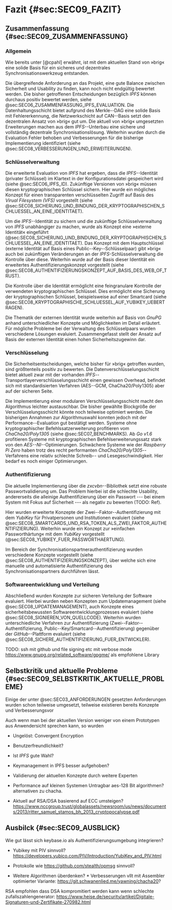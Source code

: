 # Fazit {#sec:SEC09_FAZIT}

## Zusammenfassung {#sec:SEC09_ZUSAMMENFASSUNG}

### Allgemein

Wie bereits unter [@cpahl] erwähnt, ist mit dem aktuellen Stand von »brig« eine
solide Basis für ein sicheres und dezentrales Synchronisationswerkzeug entstanden.

Die übergreifende Anforderung an das Projekt, eine gute Balance zwischen
Sicherheit und Usability zu finden, kann noch nicht endgültig bewertet werden.
Die bisher getroffenen Entscheidungen bezüglich *IPFS* können durchaus positiv
bewertet werden, siehe @sec:SEC06_ZUSAMMENFASSUNG_IPFS_EVALUATION. Die
Datenhaltungsschicht bietet aufgrund des Merkle--DAG eine solide Basis mit
Fehlererkennung, die Netzwerkschicht auf CAN--Basis setzt den dezentralen
Ansatz von »brig« gut um. Die aktuell von »brig« umgesetzten Erweiterungen
machen aus dem *IPFS*--Unterbau eine sichere und vollständig dezentrale
Synchronisationslösung. Weiterhin wurden durch die Evaluation Fehler behoben
und Verbesserungen für die bisherige Implementierung identifiziert (siehe
@sec:SEC08_VERBESSERUNGEN_UND_ERWEITERUNGEN).

### Schlüsselverwaltung

Die erweiterte Evaluation von *IPFS* hat ergeben, dass die *IPFS*--Identität
(privater Schlüssel) im Klartext in der Konfigurationsdatei gespeichert wird
(siehe @sec:SEC06_IPFS_ID). Zukünftige Versionen von »brig« müssen diesen
kryptographischen Schlüssel sichern. Hier wurde ein mögliches Konzept für einen
transparenten verschlüsselten Zugriff auf Basis des *Virual Filesystem (VFS)*
vorgestellt (siehe @sec:SEC08_SICHERUNG_UND_BINDUNG_DER_KRYPTOGRAPHISCHEN_SCHLUESSEL_AN_EINE_IDENTITAET).

Um die *IPFS*--Identität zu sichern und die zukünftige Schlüsselverwaltung von
*IPFS* unabhängiger zu machen, wurde als Konzept eine »externe Identität«
eingeführt
(@sec:SEC08_SICHERUNG_UND_BINDUNG_DER_KRYPTOGRAPHISCHEN_SCHLUESSEL_AN_EINE_IDENTITAET).
Das Konzept mit dem Hauptschlüssel (externe Identität auf Basis eines
Public--Key--Schlüsselpaar) gibt »brig« auch bei zukünftigen Veränderungen an
der *IPFS*-Schlüsselverwaltung die Kontrolle über diese. Weiterhin wurde auf
der Basis dieser Identität ein erweitertes Authentifizierungskonzept
vorgestellt (siehe
@sec:SEC08_AUTHENTIFIZIERUNGSKONZEPT_AUF_BASIS_DES_WEB_OF_TRUST).

Die Kontrolle über die Identität ermöglicht eine feingranulare Kontrolle der
verwendeten kryptographischen Schlüssel. Dies ermöglicht eine Sicherung der
kryptographischen Schlüssel, beispielsweise auf einer Smartcard (siehe
@sec:SEC08_KRYPTOGRAPHISCHE_SCHLUESSEL_AUF_YUBIKEY_UEBERTRAGEN). 

Die Thematik der externen Identität wurde weiterhin auf Basis von *GnuPG*
anhand unterschiedlicher Konzepte und Möglichkeiten im Detail erläutert. Für
mögliche Probleme bei der Verwaltung des Schlüsselpaars wurden verschiedene
Lösungen evaluiert. Zusammengefasst stellt der Ansatz auf Basis der externen
Identität einen hohen Sicherheitszugewinn dar.

### Verschlüsselung

Die Sicherheitsentscheidungen, welche bisher für »brig« getroffen wurden, sind
größtenteils positiv zu bewerten. Die Datenverschlüsselungsschicht bietet
aktuell zwar mit der vorhanden *IPFS*--Transportlayerverschlüsselungsschicht
einen gewissen Overhead, befindet sich mit standardisierten Verfahren
(AES--GCM, ChaCha20/Poly1305) aber auf der sicheren Seite. 

Die Implementierung einer modularen Verschlüsselungsschicht macht den
Algorithmus leichter austauschbar. Die bisher gewählte Blockgröße der
Verschlüsselungsschicht könnte noch teilweise optimiert werden. Die bisherigen
Annahmen zur Algorithmuswahl konnten jedoch mit der Performance--Evaluation gut
bestätigt werden. Systeme ohne kryptographischer Befehlssatzerweiterung
profitieren vom *ChaCha20/Poly1305* (siehe @sec:SEC07_BENCHMARKS). Ab *Go v1.6*
profitieren Systeme mit kryptographischen Befehlserweiterungssatz stark
von den *AES--NI*--Optimierungen. Schwächere Systeme wie der *Raspberry Pi
Zero* haben trotz des recht performanten *ChaCha20/Poly1305*--Verfahrens eine
relativ schlechte Schreib-- und Lesegeschwindigkeit. Hier bedarf es noch
einiger Optimierungen.

### Authentifizierung

Die aktuelle Implementierung über die *zxcvbn*--Bibliothek setzt eine robuste
Passwortvalidierung um. Das Problem hierbei ist die schlechte Usability,
andererseits die alleinige Authentifizierung über ein Passwort --- bei einem System
mit Fokus auf Sicherheit --- als negativ zu bewerten (TODO: Ref).

Hier wurden erweiterte Konzepte der Zwei--Faktor--Authentifizierung mit dem
*YubiKey* für Privatpersonen und Institutionen evaluiert (siehe
@sec:SEC08_SMARTCARDS_UND_RSA_TOKEN_ALS_ZWEI_FAKTOR_AUTHENTIFIZIERUNG).
Weiterhin wurde ein Konzept zur »einfachen Passworthärtung« mit dem *YubiKey*
vorgestellt (@sec:SEC08_YUBIKEY_FUER_PASSWORTHAERTUNG).

Im Bereich der Synchronisationspartnerauthentifizierung wurden verschiedene
Konzepte vorgestellt (siehe @sec:SEC08_AUTHENTIFIZIERUNGSKONZEPT), über welche
sich eine manuelle und automatisierte Authentifizierung des
Synchronisationspartners durchführen lässt.

### Softwareentwicklung und Verteilung

Abschließend wurden Konzepte zur sicheren Verteilung der Software evaluiert.
Hierbei wurden neben Konzepten zum Updatemanagement (siehe
@sec:SEC08_UPDATEMANAGEMENT), auch Konzepte eines sicherheitsbewussten
Softwareentwicklungprozesses evaluiert (siehe
@sec:SEC08_SIGNIEREN_VON_QUELLCODE). Weiterhin wurden unterschiedliche
Verfahren zur Authentifizierung (Zwei--Faktor--Authentifizierung,
Public--Key/Smartcard--Authentifizierung) gegenüber der *GitHub*--Plattform
evaluiert (siehe @sec:SEC08_SICHERE_AUTHENTIFIZIERUNG_FUER_ENTWICKLER). 


TODO: ssh mit github und file signing etc  mit verbose mode
https://www.gnupg.org/related_software/gpgme/ als empfohlene Library

## Selbstkritik und aktuelle Probleme {#sec:SEC09_SELBSTKRITIK_AKTUELLE_PROBLEME}

Einige der unter @sec:SEC03_ANFORDERUNGEN gesetzten Anforderungen wurden schon
teilweise umgesetzt, teilweise existieren bereits Konzepte und Verbesserungsvor

Auch wenn man bei der aktuellen Version weniger von einem Prototypen aus
Anwendersicht sprechen kann, so wurden 


* Ungelöst: Convergent Encryption
* Benutzerfreundlichkeit?

* Ist *IPFS* gute Wahl?
* Keymanagement in IPFS besser aufgehoben?
* Validierung der aktuellen Konzepte durch weitere Experten
* Performance auf kleinen Systemen Untragbar  aes-128 Bit algorithmen?  alternativen zu chacha.
* Aktuell auf RSA/DSA basierend auf ECC umsteigen?
https://www.nccgroup.trust/globalassets/newsroom/us/news/documents/2013/ritter_samuel_stamos_bh_2013_cryptopocalypse.pdf


## Ausbilck {#sec:SEC09_AUSBLICK}

Wie gut lässt sich keybase.io als Authentifizierungsumgebung integrieren?

* Yubikey mit PIV sinnvoll? <https://developers.yubico.com/PIV/Introduction/YubiKey_and_PIV.html>
* Protokolle wie https://github.com/stealth/opmsg sinnvoll?

* Weitere Algorithmen überdenken? * Verbesserungen vllt mit Assembler
optimierter Variante: <https://git.schwanenlied.me/yawning/chacha20>? 

RSA empfohlen dass DSA kompromitiert werden kann wenn schlechte
zufallszahlengenerator:
<https://www.heise.de/security/artikel/Digitale-Signaturen-und-Zertifikate-270982.html>

